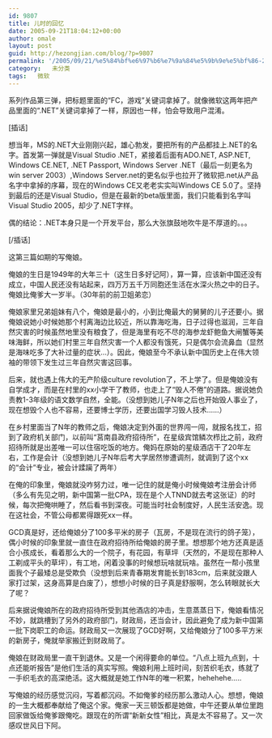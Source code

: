 ```yaml
---
id: 9807
title: 儿时的回忆
date: 2005-09-21T18:04:12+00:00
author: omale
layout: post
guid: http://hezongjian.com/blog/?p=9807
permalink: '/2005/09/21/%e5%84%bf%e6%97%b6%e7%9a%84%e5%9b%9e%e5%bf%86-2/'
category:   未分类
tags:   微软
---
```

系列作品第三弹，把标题里面的“FC，游戏”关键词拿掉了。就像微软这两年把产品里面的“.NET”关键词拿掉了一样，原因也一样，怕会导致用户混淆。

[插话]

想当年，MS的.NET大业刚刚兴起，雄心勃发，要把所有的产品都挂上.NET的名字。首发第一弹就是Visual Studio .NET，紧接着后面有ADO.NET, ASP.NET, Windows CE.NET, .NET Passport, Windows Server .NET（最后一刻更名为win server 2003）,Windows Server.net的更名似乎也拉开了微软把.net从产品名字中拿掉的序幕，现在的Windows CE又老老实实叫Windows CE 5.0了。坚持到最后的还是Visual Studio，但是在最新的beta版里面，我们只能看到名字叫Visual Studio 2005，却少了.NET字样。

偶的结论：.NET本身只是一个开发平台，那么大张旗鼓地吹牛是不厚道的。。。

[/插话]

这第三篇如期的写俺娘。

俺娘的生日是1949年的大年三十（这生日多好记阿），算一算，应该新中国还没有成立，中国人民还没有站起来，四万万五千万同胞还生活在水深火热之中的日子。俺娘比俺爹大一岁半。（30年前的前卫姐弟恋）

俺娘家里兄弟姐妹有八个，俺娘是最小的，小到比俺最大的舅舅的儿子还要小。据俺娘说她小时候她那个村离海边比较近，所以靠海吃海，日子过得也滋润，三年自然灾害的时候虽然地里没有粮食了，但是海里有吃不尽的海参龙虾鲍鱼大闸蟹等美味海鲜，所以她们村里三年自然灾害一个人都没有饿死，只是偶尔会流鼻血（显然是海味吃多了大补过量的症状&#8230;）。因此，俺娘至今不承认新中国历史上在伟大领袖的带领下发生过三年自然灾害这回事。

后来，就也遇上伟大的无产阶级culture revolution了，不上学了。但是俺娘没有自学成才，而是在村里的xx小学干了教师，也走上了“毁人不倦”的道路。据说她负责教1-3年级的语文数学自然，全能。（没想到她儿子N年之后也开始毁人事业了，现在想毁个人也不容易，还要博士学历，还要出国学习毁人技术……）

在乡村里面当了N年的教师之后，俺娘决定到外面的世界闯一闯，就报名找工，招到了政府机关部门，以前叫“莒南县政府招待所”，在星级宾馆鳞次栉比之前，政府招待所就是出差唯一可以住宿吃饭的地方。俺妈在原始的星级酒店干了20年左右，工作是会计（没想到她儿子N年后考大学居然惨遭调剂，就调到了这个xx的“会计”专业，被会计蹂躏了两年）

在俺的印象里，俺娘就没咋努力过，唯一记住的就是俺小时候俺娘考注册会计师（多么有先见之明，新中国第一批CPA，现在是个人TNND就去考这张证）的时候，每次把俺哄睡了，然后看书到深夜。可能当时社会制度好，人民生活安逸。现在这社会，不管公母都累得跟死xx一样。

GCD真是好，还给俺娘分了100多平米的房子（瓦房，不是现在流行的鸽子笼），偶小时候的印象里就一直住在政府招待所给俺娘的房子里。想想那个地方还真是适合小孩成长，看着那么大的一个院子，有花园，有草坪（天然的，不是现在那种人工剃成平头的草坪），有工地，闲着没事的时候想玩啥就玩啥。虽然在一帮小孩里面我个子最矮总是受欺负（没想到后来青春期发育能长到183cm，后来就没跟人家打过架，这身高算是白废了），想想小时候的日子真是舒服啊，怎么转眼就长大了呢？

后来据说俺娘所在的政府招待所受到其他酒店的冲击，生意蒸蒸日下，俺娘看情况不妙，就跳槽到了另外的政府部门，财政局，还当会计，因此避免了成为新中国第一批下岗职工的命运。财政局又一次展现了GCD好啊，又给俺娘分了100多平方米的新房子，俺就举家搬迁到财政局了。

俺娘在财政局里一直干到退休。又是一个闲得要命的单位。“八点上班九点到，十点还能听报告”是他们生活的真实写照。俺娘利用上班时间，刻苦织毛衣，练就了一手织毛衣的高深绝活。这大概就是她工作N年的唯一积累，hehehehe…..

写俺娘的经历感觉沉闷，写着都沉闷。不如俺爹的经历那么激动人心。想想，俺娘的一生大概都奉献给了俺这个家。俺家一天三顿饭都是她做，中午还要从单位里跑回家做饭给俺爹跟俺吃。跟现在的所谓“新新女性”相比，真是太不容易了。又一次感叹世风日下阿。